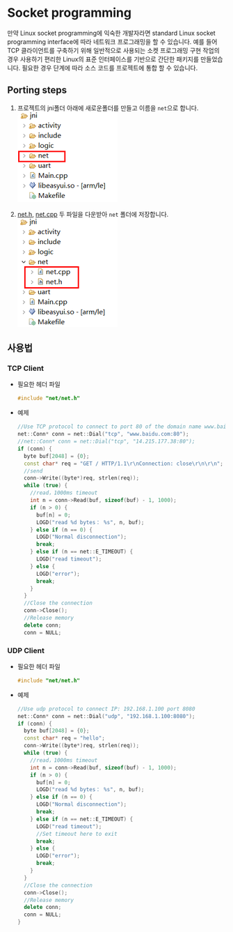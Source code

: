 # Socket programming
만약 Linux socket programming에 익숙한 개발자라면 standard Linux socket programming interface에 따라 네트워크 프로그래밍을 할 수 있습니다.
예를 들어 TCP 클라이언트를 구축하기 위해 일반적으로 사용되는 소켓 프로그래밍 구현 작업의 경우 사용하기 편리한 Linux의 표준 인터페이스를 기반으로 간단한 패키지를 만들었습니다. 필요한 경우 단계에 따라 소스 코드를 프로젝트에 통합 할 수 있습니다.

## Porting steps  
1. 프로젝트의 jni폴더 아래에 새로운폴더를 만들고 이름을 `net`으로 합니다.   
    ![](assets/create_net_folder.png)   

2. [net.h](https://developer.flywizos.com/src/net/net.h), [net.cpp](https://developer.flywizos.com/src/net/net.cpp) 두 파일을 다운받아 `net` 폴더에 저장합니다.   
    ![](assets/net_class.png)  

## 사용법
### TCP Client
* 필요한 헤더 파일
  ```c++
  #include "net/net.h"
  ```
* 예제
  ```c++
  //Use TCP protocol to connect to port 80 of the domain name www.baidu.com, and change the domain name to IP.
  net::Conn* conn = net::Dial("tcp", "www.baidu.com:80");
  //net::Conn* conn = net::Dial("tcp", "14.215.177.38:80");
  if (conn) {
    byte buf[2048] = {0};
    const char* req = "GET / HTTP/1.1\r\nConnection: close\r\n\r\n";
    //send
    conn->Write((byte*)req, strlen(req));
    while (true) {
      //read，1000ms timeout
      int n = conn->Read(buf, sizeof(buf) - 1, 1000);
      if (n > 0) {
        buf[n] = 0;
        LOGD("read %d bytes： %s", n, buf);
      } else if (n == 0) {
        LOGD("Normal disconnection");
        break;
      } else if (n == net::E_TIMEOUT) {
        LOGD("read timeout");
      } else {
        LOGD("error");
        break;
      }
    }
    //Close the connection
    conn->Close();
    //Release memory
    delete conn;
    conn = NULL;
  ```

### UDP Client
* 필요한 헤더 파일
  ```c++
  #include "net/net.h"
  ```
* 예제
  ```c++
  //Use udp protocol to connect IP: 192.168.1.100 port 8080
  net::Conn* conn = net::Dial("udp", "192.168.1.100:8080");
  if (conn) {
    byte buf[2048] = {0};
    const char* req = "hello";
    conn->Write((byte*)req, strlen(req));
    while (true) {
      //read，1000ms timeout
      int n = conn->Read(buf, sizeof(buf) - 1, 1000);
      if (n > 0) {
        buf[n] = 0;
        LOGD("read %d bytes： %s", n, buf);
      } else if (n == 0) {
        LOGD("Normal disconnection");
        break;
      } else if (n == net::E_TIMEOUT) {
        LOGD("read timeout");
        //Set timeout here to exit
        break;
      } else {
        LOGD("error");
        break;
      }
    }
    //Close the connection
    conn->Close();
    //Release memory
    delete conn;
    conn = NULL;
  }
  ```

